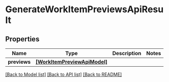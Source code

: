 # GenerateWorkItemPreviewsApiResult


## Properties
Name | Type | Description | Notes
------------ | ------------- | ------------- | -------------
**previews** | [**[WorkItemPreviewApiModel]**](WorkItemPreviewApiModel.md) |  | 

[[Back to Model list]](../README.md#documentation-for-models) [[Back to API list]](../README.md#documentation-for-api-endpoints) [[Back to README]](../README.md)


